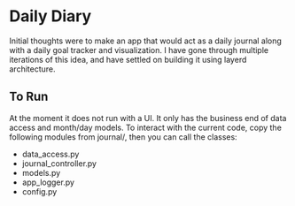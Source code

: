 # Daily Diary
 Initial thoughts were to make an app that would act as a daily journal along with a daily goal tracker and visualization. 
 I have gone through multiple iterations of this idea, and have settled on building it using layerd architecture. 

## To Run
 At the moment it does not run with a UI. It only has the business end of data access and month/day models. 
 To interact with the current code, copy the following modules from journal/, then you can call the classes:
 - data_access.py
 - journal_controller.py
 - models.py
 - app_logger.py
 - config.py
 



